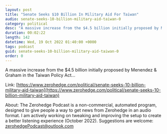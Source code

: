 ```yaml
---
layout: post
title: "Senate Seeks $10 Billion In Military Aid For Taiwan"
audio: senate-seeks-10-billion-military-aid-taiwan-0
category: political
desc: "A massive increase from the $4.5 billion initially proposed by Menendez &amp; Graham in the Taiwan Policy Act..."
duration: 00:02:22
length: 142
datetime: Wed, 19 Oct 2022 01:40:00 +0000
tags: podcast
guid: senate-seeks-10-billion-military-aid-taiwan-0
order: 0
---
```

A massive increase from the $4.5 billion initially proposed by Menendez &amp; Graham in the Taiwan Policy Act...

Link: [https://www.zerohedge.com/political/senate-seeks-10-billion-military-aid-taiwan](https://www.zerohedge.com/political/senate-seeks-10-billion-military-aid-taiwan)

About: The Zerohedge Podcast is a non-commercial, automated program, designed to give people a way to get news from Zerohedge in an audio format.  I am actively working on tweaking and improving the setup to create a better listening experience (October 2022).  Suggestions are welcome: [zerohedgePodcast@outlook.com](mailto:zerohedgePodcast@outlook.com)